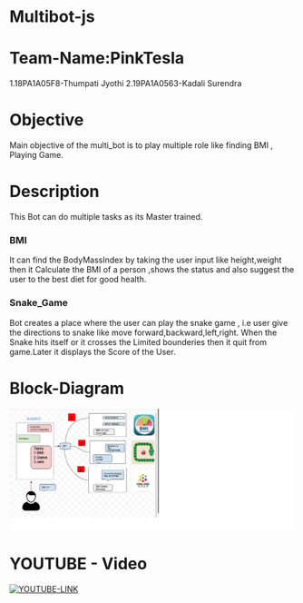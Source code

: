 # Multibot-js
# Team-Name:PinkTesla
1.18PA1A05F8-Thumpati Jyothi
2.19PA1A0563-Kadali Surendra

# Objective 
  Main objective of the multi_bot is to play multiple role like finding BMI , Playing Game.  
# Description
  This Bot can do multiple tasks as its Master trained.

### BMI
   It can find the BodyMassIndex by taking the user input like height,weight then it Calculate the BMI of a person ,shows the status and also suggest the user to the best diet for good health.

### Snake_Game
   Bot creates a place where the user can play the snake game , i.e user give the directions to snake like move forward,backward,left,right. When the Snake hits itself or it crosses the Limited bounderies then it quit from game.Later it displays the Score of the User.

# Block-Diagram
  ![Block_Diagram](https://raw.githubusercontent.com/Jyothi12015-t/Multibot/main/project1.png)
  
# YOUTUBE - Video
[![YOUTUBE-LINK](https://img.youtube.com/vi/S9IXKMOWPOE/0.jpg)](https://www.youtube.com/watch?v=S9IXKMOWPOE)


